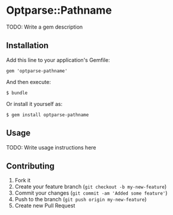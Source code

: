 Optparse::Pathname
==================

TODO: Write a gem description

Installation
------------

Add this line to your application's Gemfile:

    gem 'optparse-pathname'

And then execute:

    $ bundle

Or install it yourself as:

    $ gem install optparse-pathname

Usage
-----

TODO: Write usage instructions here

Contributing
------------

1. Fork it
2. Create your feature branch (`git checkout -b my-new-feature`)
3. Commit your changes (`git commit -am 'Added some feature'`)
4. Push to the branch (`git push origin my-new-feature`)
5. Create new Pull Request
